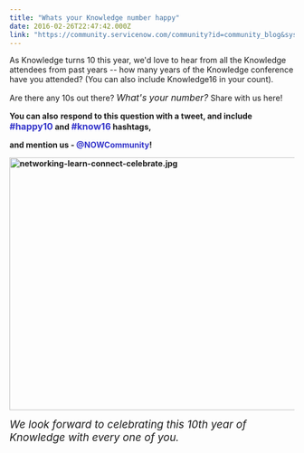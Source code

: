 ```yaml
---
title: "Whats your Knowledge number happy"
date: 2016-02-26T22:47:42.000Z
link: "https://community.servicenow.com/community?id=community_blog&sys_id=7f9c2225dbd0dbc01dcaf3231f961927"
---
```

<p>As Knowledge turns 10 this year, we'd love to hear from all the Knowledge attendees from past years -- how many years of the Knowledge conference have you attended? (You can also include Knowledge16 in your count).</p><p></p><p>Are there any 10s out there? <span style="font-size: 12pt;"><em>What's your number?</em></span> Share with us here!</p><p></p><p><strong>You can also</strong> <strong>respond to this question with a tweet, and include <span style="font-size: 12pt; color: #3334ca;">#happy10</span> and <span style="font-size: 12pt; color: #3334ca;">#know16</span> hashtags,</strong></p><p><strong>and mention us - <span style="color: #3334ca;">@NOWCommunity</span>!</strong></p><p></p><p></p><p></p><p><strong><img   alt="networking-learn-connect-celebrate.jpg" class="image-1 jive-image" src="cf45af75db90dfc0b322f4621f961929.iix" style="width: 620px; height: 447px;"/></strong></p><p></p><p><span style="font-size: 14pt;"><em>We look forward to celebrating this 10th year of Knowledge with every one of you.</em></span></p>
